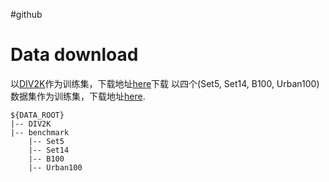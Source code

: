 #github
# Data download

以[DIV2K](http://people.ee.ethz.ch/~timofter/publications/Agustsson-CVPRW-2017.pdf)作为训练集，下载地址[here](https://cv.snu.ac.kr/research/EDSR/DIV2K.tar)下载
以四个(Set5, Set14, B100, Urban100)数据集作为训练集，下载地址[here](https://cv.snu.ac.kr/research/EDSR/benchmark.tar).

```
${DATA_ROOT}
|-- DIV2K
|-- benchmark
    |-- Set5
    |-- Set14
    |-- B100
    |-- Urban100
```